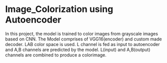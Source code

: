 # Image_Colorization using Autoencoder

In this project, the model is trained to color images from grayscale images based on CNN. The Model
comprises of VGG16(encoder) and custom made decoder. LAB color space is used. L
channel is fed as input to autoencoder and A,B channels are predicted by the model.
L(input) and A,B(output) channels are combined to produce a colorimage.
